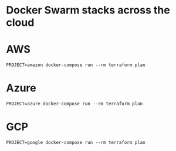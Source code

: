 # Docker Swarm stacks across the cloud

# AWS

`PROJECT=amazon docker-compose run --rm terraform plan`

# Azure

`PROJECT=azure docker-compose run --rm terraform plan`

# GCP

`PROJECT=google docker-compose run --rm terraform plan`
